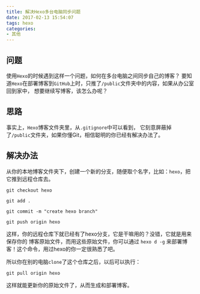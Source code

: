 ```yaml
---
title: 解决Hexo多台电脑同步问题
date: 2017-02-13 15:54:07
tags: hexo
categories:
- 其他
---
```


## 问题 
使用`Hexo`的时候遇到这样一个问题，如何在多台电脑之间同步自己的博客？
要知道`Hexo`在部署博客到`GitHub`上时，只推了`/public`文件夹中的内容，如果从办公室回到家中，
想要继续写博客，该怎么办呢？

## 思路

事实上，`Hexo`博客文件夹里，从`.gitignore`中可以看到，
它刻意屏蔽掉了`/public`文件夹，如果你懂Git，相信聪明的你已经有解决办法了。

## 解决办法
从你的本地博客文件夹下，创建一个新的分支，随便取个名字，比如：`hexo`，把它推到远程仓库去。

<!-- more -->

`
git checkout hexo
`

`
git add .
`

`
git commit -m "create hexo branch"
`

`
git push origin hexo
`

这样，你的远程仓库下就已经有了hexo分支，它是干嘛用的？没错，它就是用来保存你的
博客原始文件，而用这些原始文件，你可以通过
`
hexo d -g
`
来部署博客！这个命令，用过hexo的你一定很熟悉了吧。

所以你在别的电脑`clone`了这个仓库之后，以后可以执行：

`
git pull origin hexo
`

这样就能更新你的原始文件了，从而生成和部署博客。
